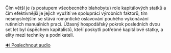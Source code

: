 
Čím větší je (s postupem všeobecného blahobytu) role kapitálových statků a čím efektivnější je jejich využití ve spolupráci výrobních faktorů, tím nesmyslnějším se stává romantické oslavování pouhého vykonávání rutinních manuálních prací. Úžasný hospodářský pokrok posledních dvou set let byl úspěchem kapitalistů, kteří poskytli potřebné kapitálové statky, a elity mezi techniky a podnikateli.

[🔊 Poslechnout audio](/data/7-paragraphs/audio/chapter_60/para_005-m-vt-je-s-postupem-veobecnho-blahobytu-ro.mp3)
